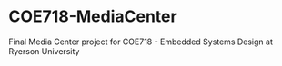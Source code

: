 # COE718-MediaCenter
Final Media Center project for COE718 - Embedded Systems Design at Ryerson University
